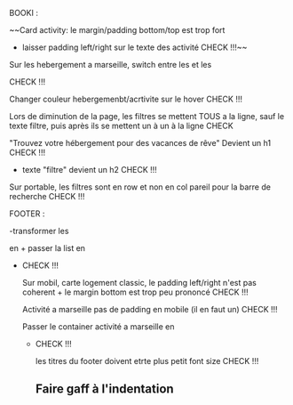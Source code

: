 BOOKI :


~~Card activity: le margin/padding bottom/top est trop fort
+ laisser padding left/right sur le texte des activité CHECK !!!~~

Sur les hebergement a marseille, switch entre les <a> et les <article> CHECK !!!

Changer couleur hebergemenbt/acrtivite sur le hover CHECK !!!

Lors de diminution de la page, les filtres se mettent TOUS a la ligne, sauf le texte filtre, puis après ils se mettent un à un à la ligne CHECK


"Trouvez votre hébergement pour des vacances de rêve" Devient un h1 CHECK !!!

+ texte "filtre" devient un h2 CHECK !!!


Sur portable, les filtres sont en row et non en col
pareil pour la barre de recherche CHECK !!!


FOOTER : 

-transformer les <p> en <a> + passer la list en <ul> <li> CHECK !!!

Sur mobil, carte logement classic, le padding left/right n'est pas coherent +
le margin bottom est trop peu prononcé CHECK !!!

Activité a marseille pas de padding en mobile (il en faut un) CHECK !!!

Passer le container activité a marseille en <ul> <li> CHECK !!!

les titres du footer doivent etrte plus petit font size CHECK !!!



# Faire gaff à l'indentation


